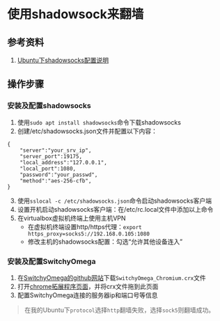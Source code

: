 # 使用shadowsock来翻墙

## 参考资料
1. [Ubuntu下shadowsocks配置说明](https://www.linuxidc.com/Linux/2015-09/123579.htm)

## 操作步骤

### 安装及配置shadowsocks
1. 使用`sudo apt install shadowsocks`命令下载shadowsocks
2. 创建/etc/shadowsocks.json文件并配置以下内容：
```
{
    "server":"your_srv_ip",
    "server_port":19175,
    "local_address":"127.0.0.1",
    "local_port":1080,
    "password":"your_passwd",
    "method":"aes-256-cfb",
}
```
3. 使用`sslocal -c /etc/shadowsocks.json`命令启动shadowsocks客户端
4. 设置开机启动shadowsocks客户端：在/etc/rc.local文件中添加以上命令
5. 在virtualbox虚拟机终端上使用主机VPN
    - 在虚拟机终端设置http/https代理：`export https_proxy=socks5://192.168.0.105:1080`
    - 修改主机的shadowsocks配置：勾选“允许其他设备连入”

### 安装及配置SwitchyOmega
1. 在[SwitchyOmega的github网站](https://github.com/FelisCatus/SwitchyOmega/releases)下载`SwitchyOmega_Chromium.crx`文件
2. 打开[chrome拓展程序页面](chrome://extensions/)，并将crx文件拖到此页面
3. 配置SwitchyOmega连接的服务器ip和端口号等信息
> 在我的Ubuntu下`protocol`选择`http`翻墙失败，选择`sock5`则翻墙成功。

